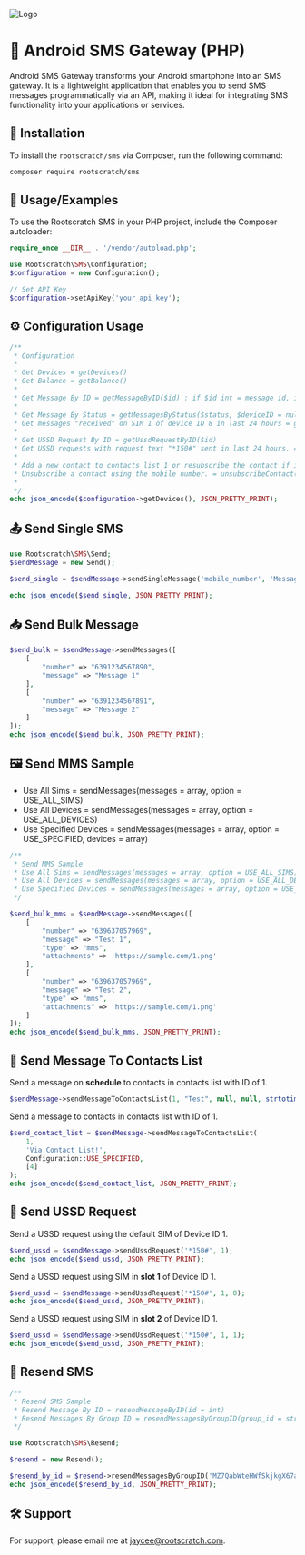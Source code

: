 
![Logo](https://repository-images.githubusercontent.com/793146864/6fb1ef96-255c-4946-bd88-3b26e7c17e3d)

# 📱 Android SMS Gateway (PHP)

Android SMS Gateway transforms your Android smartphone into an SMS gateway. It is a lightweight application that enables you to send SMS messages programmatically via an API, making it ideal for integrating SMS functionality into your applications or services.

## 🚀 Installation

To install the `rootscratch/sms` via Composer, run the following command:

```bash
composer require rootscratch/sms
```

## 📖 Usage/Examples

To use the Rootscratch SMS in your PHP project, include the Composer autoloader:

```php
require_once __DIR__ . '/vendor/autoload.php';

use Rootscratch\SMS\Configuration;
$configuration = new Configuration();

// Set API Key
$configuration->setApiKey('your_api_key');
```

## ⚙️ Configuration Usage

```php
/**
 * Configuration
 * 
 * Get Devices = getDevices()
 * Get Balance = getBalance()
 * 
 * Get Message By ID = getMessageByID($id) : if $id int = message id, if $id string = group id
 * 
 * Get Message By Status = getMessagesByStatus($status, $deviceID = null, $simID = null, $time = null, $endTimestamp = null)
 * Get messages "received" on SIM 1 of device ID 8 in last 24 hours = getMessagesByStatus("Received", 8, 0, time() - 86400)
 * 
 * Get USSD Request By ID = getUssdRequestByID($id)
 * Get USSD requests with request text "*150#" sent in last 24 hours. = getUssdRequests("*150#", null, null, time() - 86400)
 * 
 * Add a new contact to contacts list 1 or resubscribe the contact if it already exists. = addContact(1, "+11234567890", "Test", true);
 * Unsubscribe a contact using the mobile number. = unsubscribeContact(1, "+11234567890");
 * 
 */
echo json_encode($configuration->getDevices(), JSON_PRETTY_PRINT);
```

## 📤 Send Single SMS

```php
use Rootscratch\SMS\Send;
$sendMessage = new Send();

$send_single = $sendMessage->sendSingleMessage('mobile_number', 'Message');

echo json_encode($send_single, JSON_PRETTY_PRINT);
```

## 📥 Send Bulk Message

```php
$send_bulk = $sendMessage->sendMessages([
    [
        "number" => "6391234567890",
        "message" => "Message 1"
    ],
    [
        "number" => "6391234567891",
        "message" => "Message 2"
    ]
]);
echo json_encode($send_bulk, JSON_PRETTY_PRINT);
```

## 🖼️ Send MMS Sample

- Use All Sims = sendMessages(messages = array, option = USE_ALL_SIMS)
- Use All Devices = sendMessages(messages = array, option = USE_ALL_DEVICES)
- Use Specified Devices = sendMessages(messages = array, option = USE_SPECIFIED, devices = array)

```php
/**
 * Send MMS Sample
 * Use All Sims = sendMessages(messages = array, option = USE_ALL_SIMS)
 * Use All Devices = sendMessages(messages = array, option = USE_ALL_DEVICES)
 * Use Specified Devices = sendMessages(messages = array, option = USE_SPECIFIED, devices = array)
 */

$send_bulk_mms = $sendMessage->sendMessages([
    [
        "number" => "639637057969",
        "message" => "Test 1",
        "type" => "mms",
        "attachments" => 'https://sample.com/1.png'
    ],
    [
        "number" => "639637057969",
        "message" => "Test 2",
        "type" => "mms",
        "attachments" => 'https://sample.com/1.png'
    ]
]);
echo json_encode($send_bulk_mms, JSON_PRETTY_PRINT);
```

## 📇 Send Message To Contacts List

Send a message on **schedule** to contacts in contacts list with ID of 1.

```php
$sendMessage->sendMessageToContactsList(1, "Test", null, null, strtotime("+2 minutes"));
```

Send a message to contacts in contacts list with ID of 1.

```php
$send_contact_list = $sendMessage->sendMessageToContactsList(
    1,
    'Via Contact List!',
    Configuration::USE_SPECIFIED,
    [4]
);
echo json_encode($send_contact_list, JSON_PRETTY_PRINT);
```

## 📲 Send USSD Request

Send a USSD request using the default SIM of Device ID 1.

```php
$send_ussd = $sendMessage->sendUssdRequest('*150#', 1);
echo json_encode($send_ussd, JSON_PRETTY_PRINT);
```

Send a USSD request using SIM in **slot 1** of Device ID 1.

```php
$send_ussd = $sendMessage->sendUssdRequest('*150#', 1, 0);
echo json_encode($send_ussd, JSON_PRETTY_PRINT);
```

Send a USSD request using SIM in **slot 2** of Device ID 1.

```php
$send_ussd = $sendMessage->sendUssdRequest('*150#', 1, 1);
echo json_encode($send_ussd, JSON_PRETTY_PRINT);
```

## 🔄 Resend SMS

```php
/**
 * Resend SMS Sample
 * Resend Message By ID = resendMessageByID(id = int)
 * Resend Messages By Group ID = resendMessagesByGroupID(group_id = string, status = string)
 */

use Rootscratch\SMS\Resend;

$resend = new Resend();

$resend_by_id = $resend->resendMessagesByGroupID('MZ7QabWteHWfSkjkgX67acc67bcc2048.73874662', 'Failed');
echo json_encode($resend_by_id, JSON_PRETTY_PRINT);
```

## 🛠️ Support

For support, please email me at jaycee@rootscratch.com.

